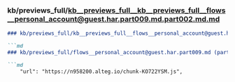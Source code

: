 ### kb/previews_full/kb__previews_full__kb__previews_full__flows__personal_account@guest.har.part009.md.part002.md.md

```md
### kb/previews_full/kb__previews_full__flows__personal_account@guest.har.part009.md.part002.md

```md
### kb/previews_full/flows__personal_account@guest.har.part009.md (part 002)

```md
    "url": "https://n958200.alteg.io/chunk-KO722YSM.js",
```

```

```

```
